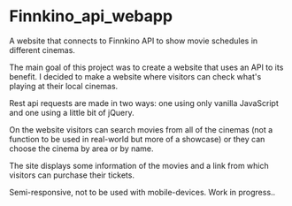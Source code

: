 # Finnkino_api_webapp
A website that connects to Finnkino API to show movie schedules in different cinemas.

The main goal of this project was to create a website that uses an API to its benefit. I decided to make a website where visitors can check what's playing at their local cinemas.

Rest api requests are made in two ways: one using only vanilla JavaScript and one using a little bit of jQuery.

On the website visitors can search movies from all of the cinemas (not a function to be used in real-world but more of a showcase) or they can choose the cinema by area or by name.

The site displays some information of the movies and a link from which visitors can purchase their tickets.

Semi-responsive, not to be used with mobile-devices. Work in progress..

